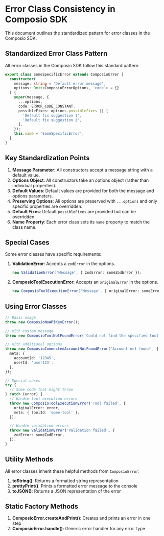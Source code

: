 # Error Class Consistency in Composio SDK

This document outlines the standardized pattern for error classes in the Composio SDK.

## Standardized Error Class Pattern

All error classes in the Composio SDK follow this standard pattern:

```typescript
export class SomeSpecificError extends ComposioError {
  constructor(
    message: string = 'Default error message',
    options: Omit<ComposioErrorOptions, 'code'> = {}
  ) {
    super(message, {
      ...options,
      code: ERROR_CODE_CONSTANT,
      possibleFixes: options.possibleFixes || [
        'Default fix suggestion 1',
        'Default fix suggestion 2',
      ],
    });
    this.name = 'SomeSpecificError';
  }
}
```

## Key Standardization Points

1. **Message Parameter**: All constructors accept a message string with a default value.
2. **Options Object**: All constructors take an options object (rather than individual properties).
3. **Default Values**: Default values are provided for both the message and options parameters.
4. **Preserving Options**: All options are preserved with `...options` and only specific properties are overridden.
5. **Default Fixes**: Default `possibleFixes` are provided but can be overridden.
6. **Name Property**: Each error class sets its `name` property to match the class name.

## Special Cases

Some error classes have specific requirements:

1. **ValidationError**: Accepts a `zodError` in the options.

   ```typescript
   new ValidationError('Message', { zodError: someZodError });
   ```

2. **ComposioToolExecutionError**: Accepts an `originalError` in the options.
   ```typescript
   new ComposioToolExecutionError('Message', { originalError: someError });
   ```

## Using Error Classes

```typescript
// Basic usage
throw new ComposioNoAPIKeyError();

// With custom message
throw new ComposioToolNotFoundError('Could not find the specified tool');

// With additional options
throw new ComposioConnectedAccountNotFoundError('Account not found', {
  meta: {
    accountId: '12345',
    userId: 'user123',
  },
});

// Special cases
try {
  // Some code that might throw
} catch (error) {
  // Handle tool execution errors
  throw new ComposioToolExecutionError('Tool failed', {
    originalError: error,
    meta: { toolId: 'some-tool' },
  });

  // Handle validation errors
  throw new ValidationError('Validation failed', {
    zodError: someZodError,
  });
}
```

## Utility Methods

All error classes inherit these helpful methods from `ComposioError`:

1. **toString()**: Returns a formatted string representation
2. **prettyPrint()**: Prints a formatted error message to the console
3. **toJSON()**: Returns a JSON representation of the error

## Static Factory Methods

1. **ComposioError.createAndPrint()**: Creates and prints an error in one step
2. **ComposioError.handle()**: Generic error handler for any error type
